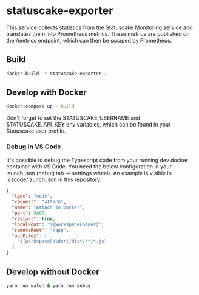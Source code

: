 # statuscake-exporter

This service collects statistics from the Statuscake Monitoring service and translates them into Prometheus metrics.
These metrics are published on the /metrics endpoint, which can then be scraped by Prometheus.

## Build
```bash
docker build -t statuscake-exporter .
```

## Develop with Docker
```bash
docker-compose up --build
```
Don't forget to set the STATUSCAKE_USERNAME and STATUSCAKE_API_KEY env variables, which can be found in your Statuscake user profile.

### Debug in VS Code
It's possible to debug the Typescript code from your running dev docker container with VS Code. You need the below configuration in your launch.json (debug tab -> settings wheel).
An example is visible in .vscode/launch.json in this repository.
```json
{
  "type": "node",
  "request": "attach",
  "name": "Attach to Docker",
  "port": 9000,
  "restart": true,
  "localRoot": "${workspaceFolder}",
  "remoteRoot": "/app",
  "outFiles": [
    "${workspaceFolder}/dist/**/*.js"
  ]
}
```

## Develop without Docker
```bash
yarn run watch & yarn run debug
```